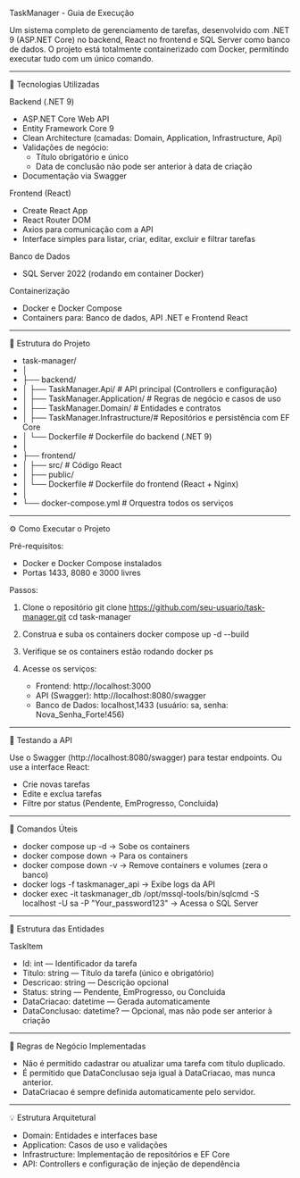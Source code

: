 TaskManager - Guia de Execução

Um sistema completo de gerenciamento de tarefas, desenvolvido com .NET 9 (ASP.NET Core) no backend, React no frontend e SQL Server como banco de dados.
O projeto está totalmente containerizado com Docker, permitindo executar tudo com um único comando.

------------------------------------------------------------
🚀 Tecnologias Utilizadas

Backend (.NET 9)
- ASP.NET Core Web API
- Entity Framework Core 9
- Clean Architecture (camadas: Domain, Application, Infrastructure, Api)
- Validações de negócio:
  - Título obrigatório e único
  - Data de conclusão não pode ser anterior à data de criação
- Documentação via Swagger

Frontend (React)
- Create React App
- React Router DOM
- Axios para comunicação com a API
- Interface simples para listar, criar, editar, excluir e filtrar tarefas

Banco de Dados
- SQL Server 2022 (rodando em container Docker)

Containerização
- Docker e Docker Compose
- Containers para: Banco de dados, API .NET e Frontend React

------------------------------------------------------------
📂 Estrutura do Projeto

- task-manager/
- │
- ├── backend/
- │   ├── TaskManager.Api/           # API principal (Controllers e configuração)
- │   ├── TaskManager.Application/   # Regras de negócio e casos de uso
- │   ├── TaskManager.Domain/        # Entidades e contratos
- │   ├── TaskManager.Infrastructure/# Repositórios e persistência com EF Core
- │   └── Dockerfile                 # Dockerfile do backend (.NET 9)
- │
- ├── frontend/
- │   ├── src/                       # Código React
- │   ├── public/
- │   └── Dockerfile                 # Dockerfile do frontend (React + Nginx)
- │
- └── docker-compose.yml             # Orquestra todos os serviços

------------------------------------------------------------
⚙️ Como Executar o Projeto

Pré-requisitos:
- Docker e Docker Compose instalados
- Portas 1433, 8080 e 3000 livres

Passos:
1. Clone o repositório
   git clone https://github.com/seu-usuario/task-manager.git
   cd task-manager

2. Construa e suba os containers
   docker compose up -d --build

3. Verifique se os containers estão rodando
   docker ps

4. Acesse os serviços:
   - Frontend: http://localhost:3000
   - API (Swagger): http://localhost:8080/swagger
   - Banco de Dados: localhost,1433 (usuário: sa, senha: Nova_Senha_Forte!456)

------------------------------------------------------------
🧪 Testando a API

Use o Swagger (http://localhost:8080/swagger) para testar endpoints.
Ou use a interface React:
- Crie novas tarefas
- Edite e exclua tarefas
- Filtre por status (Pendente, EmProgresso, Concluida)

------------------------------------------------------------
🧰 Comandos Úteis

- docker compose up -d      -> Sobe os containers
- docker compose down       -> Para os containers
- docker compose down -v    -> Remove containers e volumes (zera o banco)
- docker logs -f taskmanager_api   -> Exibe logs da API
- docker exec -it taskmanager_db /opt/mssql-tools/bin/sqlcmd -S localhost -U sa -P "Your_password123"  -> Acessa o SQL Server
------------------------------------------------------------
🧩 Estrutura das Entidades

TaskItem
- Id: int — Identificador da tarefa
- Titulo: string — Título da tarefa (único e obrigatório)
- Descricao: string — Descrição opcional
- Status: string — Pendente, EmProgresso, ou Concluida
- DataCriacao: datetime — Gerada automaticamente
- DataConclusao: datetime? — Opcional, mas não pode ser anterior à criação

------------------------------------------------------------
🧠 Regras de Negócio Implementadas

- Não é permitido cadastrar ou atualizar uma tarefa com título duplicado.
- É permitido que DataConclusao seja igual à DataCriacao, mas nunca anterior.
- DataCriacao é sempre definida automaticamente pelo servidor.

------------------------------------------------------------
💡 Estrutura Arquitetural

- Domain: Entidades e interfaces base
- Application: Casos de uso e validações
- Infrastructure: Implementação de repositórios e EF Core
- API: Controllers e configuração de injeção de dependência
